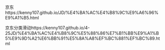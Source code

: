 京东https://kenny107.github.io/JD/%E4%BA%AC%E4%B8%9C%E9%A6%96%E9%A1%B5.html

京东分类滑动https://kenny107.github.io/4-25JD/%E4%BA%AC%E4%B8%9C%E5%88%86%E7%B1%BB%E9%A1%B5%E9%9D%A2%E6%BB%91%E5%8A%A8%EF%BC%881%EF%BC%89.html
